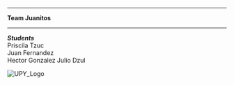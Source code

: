 ***
**Team Juanitos** 
***   

_**Students**_  
Priscila Tzuc  
Juan Fernandez   
Hector Gonzalez
Julio Dzul   

![UPY_Logo](https://upy.crezee.academy/static/upy/images/logo.b56912124489.png)